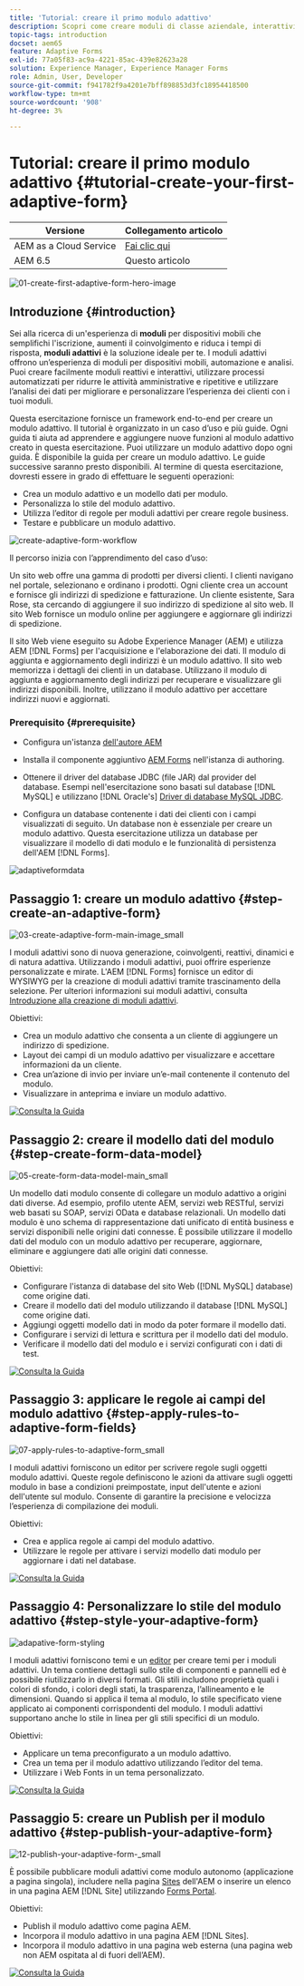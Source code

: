 ```yaml
---
title: 'Tutorial: creare il primo modulo adattivo'
description: Scopri come creare moduli di classe aziendale, interattivi e reattivi.
topic-tags: introduction
docset: aem65
feature: Adaptive Forms
exl-id: 77a05f83-ac9a-4221-85ac-439e82623a28
solution: Experience Manager, Experience Manager Forms
role: Admin, User, Developer
source-git-commit: f941782f9a4201e7bff898853d3fc18954418500
workflow-type: tm+mt
source-wordcount: '908'
ht-degree: 3%

---
```


# Tutorial: creare il primo modulo adattivo {#tutorial-create-your-first-adaptive-form}

| Versione | Collegamento articolo |
| -------- | ---------------------------- |
| AEM as a Cloud Service | [Fai clic qui](https://experienceleague.adobe.com/docs/experience-manager-cloud-service/content/forms/adaptive-forms-authoring/authoring-adaptive-forms-foundation-components/create-an-adaptive-form-on-forms-cs/creating-adaptive-form.html?lang=it) |
| AEM 6.5 | Questo articolo |


![01-create-first-adaptive-form-hero-image](assets/01-create-first-adaptive-form-hero-image.png)

## Introduzione {#introduction}

Sei alla ricerca di un&#39;esperienza di **moduli** per dispositivi mobili che semplifichi l&#39;iscrizione, aumenti il coinvolgimento e riduca i tempi di risposta, **moduli adattivi** è la soluzione ideale per te. I moduli adattivi offrono un’esperienza di moduli per dispositivi mobili, automazione e analisi. Puoi creare facilmente moduli reattivi e interattivi, utilizzare processi automatizzati per ridurre le attività amministrative e ripetitive e utilizzare l’analisi dei dati per migliorare e personalizzare l’esperienza dei clienti con i tuoi moduli.

Questa esercitazione fornisce un framework end-to-end per creare un modulo adattivo. Il tutorial è organizzato in un caso d’uso e più guide. Ogni guida ti aiuta ad apprendere e aggiungere nuove funzioni al modulo adattivo creato in questa esercitazione. Puoi utilizzare un modulo adattivo dopo ogni guida. È disponibile la guida per creare un modulo adattivo. Le guide successive saranno presto disponibili. Al termine di questa esercitazione, dovresti essere in grado di effettuare le seguenti operazioni:

* Crea un modulo adattivo e un modello dati per modulo.
* Personalizza lo stile del modulo adattivo.
* Utilizza l’editor di regole per moduli adattivi per creare regole business.
* Testare e pubblicare un modulo adattivo.

![create-adaptive-form-workflow](assets/create-daptive-form-workflow.png)

Il percorso inizia con l’apprendimento del caso d’uso:

Un sito web offre una gamma di prodotti per diversi clienti. I clienti navigano nel portale, selezionano e ordinano i prodotti. Ogni cliente crea un account e fornisce gli indirizzi di spedizione e fatturazione. Un cliente esistente, Sara Rose, sta cercando di aggiungere il suo indirizzo di spedizione al sito web. Il sito Web fornisce un modulo online per aggiungere e aggiornare gli indirizzi di spedizione.

Il sito Web viene eseguito su Adobe Experience Manager (AEM) e utilizza AEM [!DNL Forms] per l&#39;acquisizione e l&#39;elaborazione dei dati. Il modulo di aggiunta e aggiornamento degli indirizzi è un modulo adattivo. Il sito web memorizza i dettagli dei clienti in un database. Utilizzano il modulo di aggiunta e aggiornamento degli indirizzi per recuperare e visualizzare gli indirizzi disponibili. Inoltre, utilizzano il modulo adattivo per accettare indirizzi nuovi e aggiornati.

### Prerequisito {#prerequisite}

* Configura un&#39;istanza [dell&#39;autore AEM](https://experienceleague.adobe.com/docs/experience-manager-65/content/implementing/deploying/deploying/deploy.html?lang=it#author-and-publish-installs)
* Installa il componente aggiuntivo [AEM Forms](../../forms/using/installing-configuring-aem-forms-osgi.md) nell&#39;istanza di authoring.
* Ottenere il driver del database JDBC (file JAR) dal provider del database. Esempi nell&#39;esercitazione sono basati sul database [!DNL MySQL] e utilizzano [!DNL Oracle's] [Driver di database MySQL JDBC](https://dev.mysql.com/downloads/connector/j/5.1.html).

* Configura un database contenente i dati dei clienti con i campi visualizzati di seguito. Un database non è essenziale per creare un modulo adattivo. Questa esercitazione utilizza un database per visualizzare il modello di dati modulo e le funzionalità di persistenza dell&#39;AEM [!DNL Forms].

![adaptiveformdata](assets/adaptiveformdata.png)

## Passaggio 1: creare un modulo adattivo {#step-create-an-adaptive-form}

![03-create-adaptive-form-main-image_small](assets/03-create-adaptive-form-main-image_small.png)

I moduli adattivi sono di nuova generazione, coinvolgenti, reattivi, dinamici e di natura adattiva. Utilizzando i moduli adattivi, puoi offrire esperienze personalizzate e mirate. L&#39;AEM [!DNL Forms] fornisce un editor di WYSIWYG per la creazione di moduli adattivi tramite trascinamento della selezione. Per ulteriori informazioni sui moduli adattivi, consulta [Introduzione alla creazione di moduli adattivi](../../forms/using/introduction-forms-authoring.md).

Obiettivi:

* Crea un modulo adattivo che consenta a un cliente di aggiungere un indirizzo di spedizione.
* Layout dei campi di un modulo adattivo per visualizzare e accettare informazioni da un cliente.
* Crea un’azione di invio per inviare un’e-mail contenente il contenuto del modulo.
* Visualizzare in anteprima e inviare un modulo adattivo.

[![Consulta la Guida](assets/see-the-guide-sm.png)](create-adaptive-form.md)

## Passaggio 2: creare il modello dati del modulo {#step-create-form-data-model}

![05-create-form-data-model-main_small](assets/05-create-form-data-model-main_small.png)

Un modello dati modulo consente di collegare un modulo adattivo a origini dati diverse. Ad esempio, profilo utente AEM, servizi web RESTful, servizi web basati su SOAP, servizi OData e database relazionali. Un modello dati modulo è uno schema di rappresentazione dati unificato di entità business e servizi disponibili nelle origini dati connesse. È possibile utilizzare il modello dati del modulo con un modulo adattivo per recuperare, aggiornare, eliminare e aggiungere dati alle origini dati connesse.

Obiettivi:

* Configurare l&#39;istanza di database del sito Web ([!DNL MySQL] database) come origine dati.
* Creare il modello dati del modulo utilizzando il database [!DNL MySQL] come origine dati.
* Aggiungi oggetti modello dati in modo da poter formare il modello dati.
* Configurare i servizi di lettura e scrittura per il modello dati del modulo.
* Verificare il modello dati del modulo e i servizi configurati con i dati di test.

[![Consulta la Guida](assets/see-the-guide-sm.png)](create-form-data-model.md)

## Passaggio 3: applicare le regole ai campi del modulo adattivo {#step-apply-rules-to-adaptive-form-fields}

![07-apply-rules-to-adaptive-form_small](assets/07-apply-rules-to-adaptive-form_small.png)

I moduli adattivi forniscono un editor per scrivere regole sugli oggetti modulo adattivi. Queste regole definiscono le azioni da attivare sugli oggetti modulo in base a condizioni preimpostate, input dell&#39;utente e azioni dell&#39;utente sul modulo. Consente di garantire la precisione e velocizza l’esperienza di compilazione dei moduli.

Obiettivi:

* Crea e applica regole ai campi del modulo adattivo.
* Utilizzare le regole per attivare i servizi modello dati modulo per aggiornare i dati nel database.

[![Consulta la Guida](assets/see-the-guide-sm.png)](apply-rules-to-adaptive-form-fields.md)

## Passaggio 4: Personalizzare lo stile del modulo adattivo {#step-style-your-adaptive-form}

![adapative-form-styling](/help/forms/using/assets/09-style-your-adaptive-form-small.png)

I moduli adattivi forniscono temi e un [editor](../../forms/using/themes.md) per creare temi per i moduli adattivi. Un tema contiene dettagli sullo stile di componenti e pannelli ed è possibile riutilizzarlo in diversi formati. Gli stili includono proprietà quali i colori di sfondo, i colori degli stati, la trasparenza, l’allineamento e le dimensioni. Quando si applica il tema al modulo, lo stile specificato viene applicato ai componenti corrispondenti del modulo. I moduli adattivi supportano anche lo stile in linea per gli stili specifici di un modulo.

Obiettivi:

* Applicare un tema preconfigurato a un modulo adattivo.
* Crea un tema per il modulo adattivo utilizzando l’editor del tema.
* Utilizzare i Web Fonts in un tema personalizzato.

[![Consulta la Guida](assets/see-the-guide-sm.png)](style-your-adaptive-form.md)

## Passaggio 5: creare un Publish per il modulo adattivo {#step-publish-your-adaptive-form}

![12-publish-your-adaptive-form-_small](assets/12-publish-your-adaptive-form-_small.png)

È possibile pubblicare moduli adattivi come modulo autonomo (applicazione a pagina singola), includere nella pagina [Sites](/help/forms/using/embed-adaptive-form-aem-sites.md) dell&#39;AEM o inserire un elenco in una pagina AEM [!DNL Site] utilizzando [Forms Portal](../../forms/using/introduction-publishing-forms.md).

Obiettivi:

* Publish il modulo adattivo come pagina AEM.
* Incorpora il modulo adattivo in una pagina AEM [!DNL Sites].
* Incorpora il modulo adattivo in una pagina web esterna (una pagina web non AEM ospitata al di fuori dell’AEM).

[![Consulta la Guida](assets/see-the-guide-sm.png)](publish-your-adaptive-form.md)
